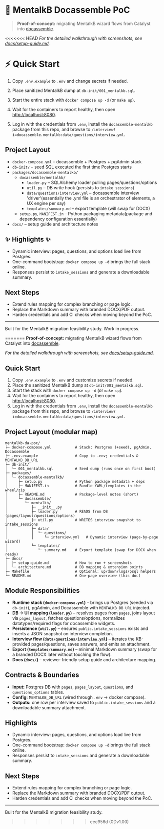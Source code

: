 # 🚀 MentalkB Docassemble PoC
> **Proof-of-concept:** migrating MentalkB wizard flows from Catalyst into [docassemble](https://docassemble.org/).

<<<<<<< HEAD
_For the detailed walkthrough with screenshots, see [docs/setup-guide.md](docs/setup-guide.md)._ 


# ⚡ **Quick Start**

1. Copy `.env.example` to `.env` and change secrets if needed.

2. Place sanitized MentalkB dump at `db-init/001_mentalkb.sql`.

3. Start the entire stack with `docker compose up -d` (or `make up`).
4. Wait for the containers to report healthy, then open <http://localhost:8080>.
5. Log in with the credentials from `.env`, install the `docassemble-mentalkb` package from this repo, and browse to `/interview?i=docassemble.mentalkb:data/questions/interview.yml`.

## Project Layout 

- `docker-compose.yml` – docassemble + Postgres + pgAdmin stack
- `db-init/` – seed SQL executed the first time Postgres starts
- `packages/docassemble-mentalkb/`
  - `docassemble/mentalkb/`
    - `loader.py` – SQLAlchemy loader pulling pages/questions/options
    - `util.py` – DB write hook (persists to `intake_sessions`)
    - `data/questions/interview.yml` – docassemble interview 'driver'(essentially the .yml file is an orchestrator of elements, a UX engine per say)
    - `templates/summary.md` – export template (will swap for DOCX)
  - `setup.py`, `MANIFEST.in` – Python packaging metadata(package and dependency configuration essentially)
- `docs/` – setup guide and architecture notes

## ✨ Highlights ✨

- Dynamic interview: pages, questions, and options load live from Postgres.
- One-command bootstrap: `docker compose up -d` brings the full stack online.
- Responses persist to `intake_sessions` and generate a downloadable summary.


## Next Steps 

- Extend rules mapping for complex branching or page logic.
- Replace the Markdown summary with branded DOCX/PDF output.
- Harden credentials and add CI checks when moving beyond the PoC.

---

Built for the MentalkB migration feasibility study. Work in progress.

=======
**Proof-of-concept:** migrating MentalkB wizard flows from Catalyst into [docassemble](https://docassemble.org/).

_For the detailed walkthrough with screenshots, see [docs/setup-guide.md](docs/setup-guide.md)._ 

## Quick Start

1. Copy `.env.example` to `.env` and customize secrets if needed.
2. Place the sanitized MentalkB dump at `db-init/001_mentalkb.sql`.
3. Start the stack with `docker compose up -d` (or `make up`).
4. Wait for the containers to report healthy, then open <http://localhost:8080>.
5. Log in with the credentials from `.env`, install the `docassemble-mentalkb` package from this repo, and browse to `/interview?i=docassemble.mentalkb:data/questions/interview.yml`.

## Project Layout (modular map)

```
mentalkb-da-poc/
├─ docker-compose.yml           # Stack: Postgres (+seed), pgAdmin, Docassemble
├─ .env.example                 # Copy to .env; credentials & MENTALKB_DB_URL
├─ db-init/
│  └─ 001_mentalkb.sql          # Seed dump (runs once on first boot)
├─ packages/
│  └─ docassemble-mentalkb/
│     ├─ setup.py               # Python package metadata + deps
│     ├─ MANIFEST.in            # Bundle YAML/templates in the wheel/zip
│     ├─ README.md              # Package-level notes (short)
│     └─ docassemble/
│        └─ mentalkb/
│           ├─ __init__.py
│           ├─ loader.py        # READS from DB (pages/layout/questions/options)
│           ├─ util.py          # WRITES interview snapshot to intake_sessions
│           ├─ data/
│           │  └─ questions/
│           │     └─ interview.yml   # Dynamic interview (page-by-page wizard)
│           └─ templates/
│              └─ summary.md    # Export template (swap for DOCX when ready)
├─ docs/
│  ├─ setup-guide.md            # How to run + screenshots
│  └─ architecture.md           # DB mapping & extension points
├─ Makefile                     # Optional: up/down/logs/psql helpers
└─ README.md                    # One-page overview (this doc)
```

## Module Responsibilities

- **Runtime stack (`docker-compose.yml`)** – brings up Postgres (seeded via `db-init`), pgAdmin, and Docassemble with `MENTALKB_DB_URL` injected.
- **DB → UI mapping (`loader.py`)** – resolves pages from `pages`, joins layout via `pages_layout`, fetches questions/options, normalizes datatypes/required flags for docassemble widgets.
- **Persistence (`util.py`)** – ensures `public.intake_sessions` exists and inserts a JSON snapshot on interview completion.
- **Interview flow (`data/questions/interview.yml`)** – iterates the KB-provided pages/questions, saves answers, and emits an attachment.
- **Export (`templates/summary.md`)** – minimal Markdown summary (swap for a branded DOCX later without touching the flow).
- **Docs (`docs/`)** – reviewer-friendly setup guide and architecture mapping.

## Contracts & Boundaries

- **Input:** Postgres DB with `pages`, `pages_layout`, `questions`, and `questions_options` tables.
- **Config:** `MENTALKB_DB_URL` (wired through `.env` → docker compose).
- **Outputs:** one row per interview saved to `public.intake_sessions` and a downloadable summary attachment.

## Highlights

- Dynamic interview: pages, questions, and options load live from Postgres.
- One-command bootstrap: `docker compose up -d` brings the full stack online.
- Responses persist to `intake_sessions` and generate a downloadable summary.

## Next Steps

- Extend rules mapping for complex branching or page logic.
- Replace the Markdown summary with branded DOCX/PDF output.
- Harden credentials and add CI checks when moving beyond the PoC.

---

Built for the MentalkB migration feasibility study.
>>>>>>> eec956d (0Dv1.00)
